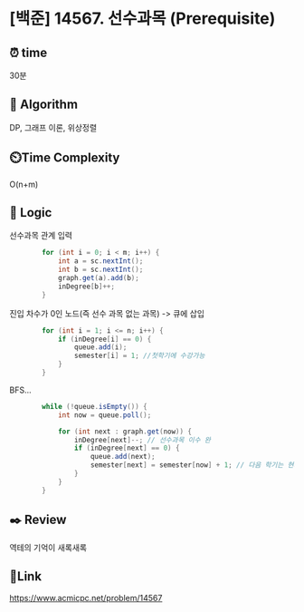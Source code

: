 # [백준] 14567. 선수과목 (Prerequisite)


## ⏰ **time**
30분

## :pushpin: **Algorithm**
DP, 그래프 이론, 위상정렬 

## ⏲️**Time Complexity**
O(n+m)

## :round_pushpin: **Logic**
선수과목 관계 입력
```java
        for (int i = 0; i < m; i++) {
            int a = sc.nextInt();
            int b = sc.nextInt();
            graph.get(a).add(b);
            inDegree[b]++; 
        }
```

진입 차수가 0인 노드(즉 선수 과목 없는 과목) -> 큐에 삽입
```java
        for (int i = 1; i <= n; i++) {
            if (inDegree[i] == 0) {
                queue.add(i);
                semester[i] = 1; //첫학기에 수강가능
            }
        }
```

BFS...
```java
        while (!queue.isEmpty()) {
            int now = queue.poll();

            for (int next : graph.get(now)) {
                inDegree[next]--; // 선수과목 이수 완 
                if (inDegree[next] == 0) {
                    queue.add(next);
                    semester[next] = semester[now] + 1; // 다음 학기는 현재 학기 + 1
                }
            }
        }
```


## :black_nib: **Review**
역테의 기억이 새록새록 

## 📡**Link**
https://www.acmicpc.net/problem/14567
